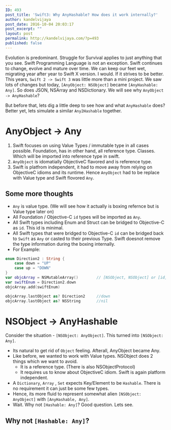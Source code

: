 ```yaml
---
ID: 493
post_title: 'Swift3: Why AnyHashable? How does it work internally?'
author: kandelvijaya
post_date: 2016-10-04 20:03:17
post_excerpt: ""
layout: post
permalink: http://kandelvijaya.com/?p=493
published: false
---
```

Evolution is predominant. Struggle for Survival applies to just anything that you see. Swift Programming Language is not an exception. Swift continues to change, evolve and mature over time. We can keep our feet wet, migrating year after year to Swift X version. I would. If it strives to be better. This years, `Swift 2 -> Swift 3` was little more than a mini project. We saw lots of changes but today, `[AnyObject: NSObject]` became `[AnyHashable: Any]`. So does JSON, NSArray and NSDictionary. We will see why `AnyObject -> AnyHashable`?

But before that, lets dig a little deep to see how and what `AnyHashable` does? Better yet, lets simulate a similar `Any2Hashable` together. 
 
# AnyObject -> Any
1. Swift focuses on using Value Types / immutable type in all cases possible. Foundation, has in other hand, all reference type. Classes. Which will be imported into reference type in swift.
2. `AnyObject` is idomatially ObjectiveC flavored and is reference type.
3. Swift is platfrom independent, it had to move away from relying on ObjectiveC idioms and its runtime. Hence `AnyObject` had to be replace with Value type and Swift flovored `Any`.

## Some more thoughts
- `Any` is value type. (We will see how it actually is boxing refernce but is Value type later on)
- All Foundation / Objective-C `id` types will be imported as `Any`. 
- All Swift types including Enum and Struct can be bridged to Objective-C as `id`. This id is minimal. 
- All Swift types that were bridged to Objective-C `id` can be bridged back to `Swift` as `Any` or casted to their previous Type. Swift doesnot remove the type information during the boxing internally.
- For Example:
```swift
enum Direction2 : String {
    case down = "UP"
    case up = "DOWN"
}
var objcArray = NSMutableArray()        // [NSObject, NSObject] or [id, id]
var swiftEnum = Direction2.down
objcArray.add(swiftEnum)

objcArray.lastObject as? Direction2     //down
objcArray.lastObject as? NSString       //nil
```

# NSObject -> AnyHashable 
Consider the situation - `[NSObject: AnyObject]`. This turned into `[NSObject: Any]`.

- Its natural to get rid of `Object` feeling. Afterall, AnyObject became Any. 
- Like before, we wanted to work with Value types. NSObject does 2 things which we want to avoid.
    + It is a reference type. (There is also NSObjectProtocol)
    + It requires us to know about ObjectiveC idiom. Swift is again platform independent.
- A `Dictionary`, `Array` , `Set` expects Key/Element to be `Hashable`. There is no requirement it can just be some few types. 
- Hence, its more fluid to represent somewhat alien `[NSObject: AnyObject]` with `[AnyHashable, Any]`. 
- Wait. Why not `[Hashable: Any]`? Good question. Lets see.

## Why not `[Hashable: Any]`?
